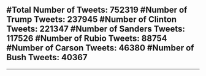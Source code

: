 #Total Number of Tweets: 752319 
#Number of Trump Tweets: 237945
#Number of Clinton Tweets: 221347
#Number of Sanders Tweets: 117526
#Number of Rubio Tweets: 88754
#Number of Carson Tweets: 46380
#Number of Bush Tweets: 40367
---
---
